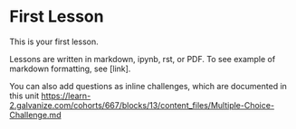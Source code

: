 # First Lesson

This is your first lesson.

Lessons are written in markdown, ipynb, rst, or PDF. To see example of markdown formatting, see [link].

You can also add questions as inline challenges, which are documented in this unit https://learn-2.galvanize.com/cohorts/667/blocks/13/content_files/Multiple-Choice-Challenge.md
